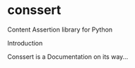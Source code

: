 conssert
========

Content Assertion library for Python

Introduction

Conssert is a
Documentation on its way...
